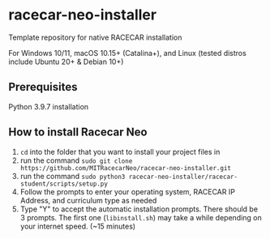 # racecar-neo-installer

Template repository for native RACECAR installation 

For Windows 10/11, macOS 10.15+ (Catalina+), and Linux (tested distros include Ubuntu 20+ & Debian 10+)

## Prerequisites

Python 3.9.7 installation

## How to install Racecar Neo

1. `cd` into the folder that you want to install your project files in
2. run the command `sudo git clone https://github.com/MITRacecarNeo/racecar-neo-installer.git`
3. run the command `sudo python3 racecar-neo-installer/racecar-student/scripts/setup.py`
4. Follow the prompts to enter your operating system, RACECAR IP Address, and curriculum type as needed
5. Type "Y" to accept the automatic installation prompts. There should be 3 prompts. The first one (`libinstall.sh`) may take a while depending on your internet speed. (~15 minutes)
